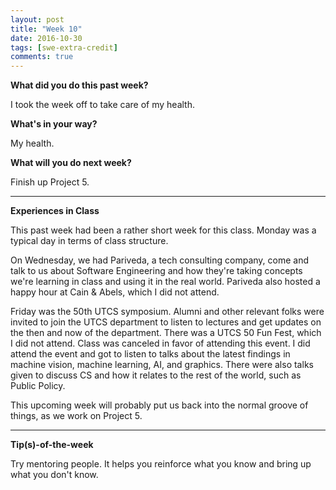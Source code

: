 ```yaml
---
layout: post
title: "Week 10"
date: 2016-10-30
tags: [swe-extra-credit]
comments: true
---
```


**What did you do this past week?**

I took the week off to take care of my health.

**What's in your way?**

My health.

**What will you do next week?**

Finish up Project 5.

---
**Experiences in Class**

This past week had been a rather short week for this class. Monday was a typical day in terms of class structure.

On Wednesday, we had Pariveda, a tech consulting company, come and talk to us about Software Engineering and how they're taking concepts we're learning in class and using it in the real world. Pariveda also hosted a happy hour at Cain & Abels, which I did not attend.

Friday was the 50th UTCS symposium. Alumni and other relevant folks were invited to join the UTCS department to listen to lectures and get updates on the then and now of the department. There was a UTCS 50 Fun Fest, which I did not attend. Class was canceled in favor of attending this event. I did attend the event and got to listen to talks about the latest findings in machine vision, machine learning, AI, and graphics. There were also talks given to discuss CS and how it relates to the rest of the world, such as Public Policy.

This upcoming week will probably put us back into the normal groove of things, as we work on Project 5.

---
**Tip(s)-of-the-week**

Try mentoring people. It helps you reinforce what you know and bring up what you don't know.